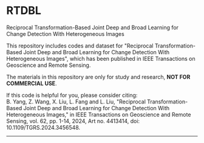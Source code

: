 # RTDBL
Reciprocal Transformation-Based Joint Deep and Broad Learning for Change Detection With Heterogeneous Images

This repository includes codes and dataset for "Reciprocal Transformation-Based Joint Deep and Broad Learning for Change Detection With Heterogeneous Images", which has been published in IEEE Transactions on Geoscience and Remote Sensing.

The materials in this repository are only for study and research, **NOT FOR COMMERCIAL USE**.  

If this code is helpful for you, please consider citing:  
B. Yang, Z. Wang, X. Liu, L. Fang and L. Liu, "Reciprocal Transformation-Based Joint Deep and Broad Learning for Change Detection With Heterogeneous Images," in IEEE Transactions on Geoscience and Remote Sensing, vol. 62, pp. 1-14, 2024, Art no. 4413414, doi: 10.1109/TGRS.2024.3456548. 
***
